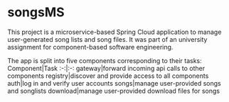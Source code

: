 # songsMS

This project is a microservice-based Spring Cloud application to manage user-generated song lists and song files. It was part of an university assignment for component-based software engineering.

The app is split into five components corresponding to their tasks:  
Component|Task
:-:|:-:
gateway|forward incoming api calls to other components
registry|discover and provide access to all components
auth|log in and verify user accounts
songs|manage user-provided songs and songlists
download|manage user-provided download files for songs
